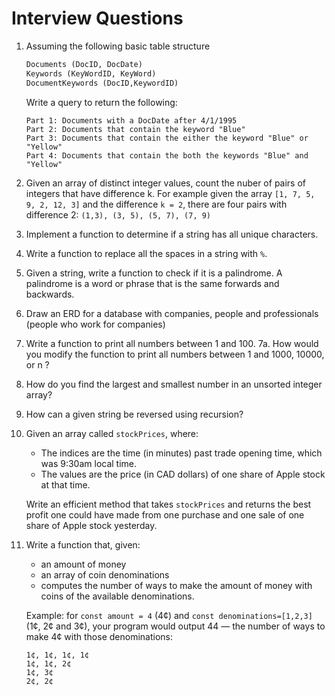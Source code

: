 # Interview Questions



1. Assuming the following basic  table structure

    ```sql
    Documents (DocID, DocDate)
    Keywords (KeyWordID, KeyWord)
    DocumentKeywords (DocID,KeywordID)
    ```
    
    Write a query to return the following:
    ```
    Part 1: Documents with a DocDate after 4/1/1995  
    Part 2: Documents that contain the keyword "Blue"  
    Part 3: Documents that contain the either the keyword "Blue" or "Yellow"
    Part 4: Documents that contain the both the keywords "Blue" and "Yellow"
    ```


2. Given an array of distinct integer values, count the nuber of pairs of integers that have difference k. For example given the array `[1, 7, 5, 9, 2, 12, 3]` and the difference `k = 2`, there are four pairs with difference 2: `(1,3), (3, 5), (5, 7), (7, 9)`

3. Implement a function to determine if a string has all unique characters.

4. Write a function to replace all the spaces in a string with `%`.

5. Given a string, write a function to check if it is a palindrome. A palindrome is a word or phrase that is the same forwards and backwards. 

6. Draw an ERD for a database with companies, people and professionals (people who work for companies)

7. Write a function to print all numbers between 1 and 100.
    7a. How would you modify the function to print all numbers between 1 and 1000, 10000, or n ?

8. How do you find the largest and smallest number in an unsorted integer array?

9. How can a given string be reversed using recursion?

10. Given an array called `stockPrices`, where:

    - The indices are the time (in minutes) past trade opening time, which was 9:30am local time.
    - The values are the price (in CAD dollars) of one share of Apple stock at that time.

    Write an efficient method that takes `stockPrices` and returns the best profit one could have made from one purchase and one sale of one share of Apple stock yesterday.

11. Write a function that, given:

     - an amount of money
     - an array of coin denominations
     - computes the number of ways to make the amount of money with coins of the available denominations.

    Example: for `const amount = 4` (4¢) and `const denominations=[1,2,3]`(1¢, 2¢ and 3¢), your program would output 44 — the number of ways to make 4¢ with those denominations:

    ```
    1¢, 1¢, 1¢, 1¢
    1¢, 1¢, 2¢
    1¢, 3¢
    2¢, 2¢
    ```



